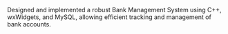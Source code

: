 Designed and implemented a robust Bank Management System using C++, wxWidgets, and MySQL, allowing efficient tracking and management of bank accounts.
